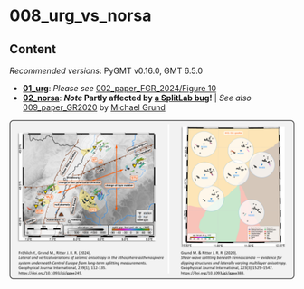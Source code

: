 # 008_urg_vs_norsa


## Content

_Recommended versions_: PyGMT v0.16.0, GMT 6.5.0

- **[01_urg](https://github.com/yvonnefroehlich/GMT_PyGMT_plotting/tree/main/008_urg_vs_norsa/01_urg)**: _Please see_ [002_paper_FGR_2024/Figure 10](https://github.com/yvonnefroehlich/gmt-pygmt-plotting/blob/main/002_paper_FGR_2024/Figure_10)
- **[02_norsa](https://github.com/yvonnefroehlich/GMT_PyGMT_plotting/tree/main/008_urg_vs_norsa/02_norsa)**: **_Note_ Partly affected by [a SplitLab bug](https://doi.org/10.4401/ag-8781)!** | _See also_ 
  [009_paper_GR2020](https://github.com/michaelgrund/GMT-plotting/tree/main/009_paper_GR2020) by [Michael Grund](https://github.com/michaelgrund)

![](https://github.com/yvonnefroehlich/gmt-pygmt-plotting/raw/main/_images/github_maps_readme_008norsa.png)

